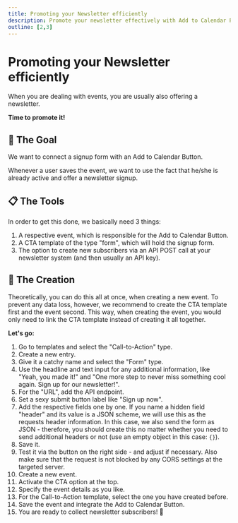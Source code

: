 ```yaml
---
title: Promoting your Newsletter efficiently
description: Promote your newsletter effectively with Add to Calendar PRO. Combine event marketing with subscriber growth strategies.
outline: [2,3]
---
```


# Promoting your Newsletter efficiently

When you are dealing with events, you are usually also offering a newsletter.

**Time to promote it!**

## 🎯 The Goal

We want to connect a signup form with an Add to Calendar Button.

Whenever a user saves the event, we want to use the fact that he/she is already active and offer a newsletter signup.

## 📋 The Tools

In order to get this done, we basically need 3 things:

1. A respective event, which is responsible for the Add to Calendar Button.
2. A CTA template of the type "form", which will hold the signup form.
3. The option to create new subscribers via an API POST call at your newsletter system (and then usually an API key).

## 🧱 The Creation

Theoretically, you can do this all at once, when creating a new event.
To prevent any data loss, however, we recommend to create the CTA template first and the event second. This way, when creating the event, you would only need to link the CTA template instead of creating it all together.

**Let's go:**

1. Go to templates and select the "Call-to-Action" type.
2. Create a new entry.
3. Give it a catchy name and select the "Form" type.
4. Use the headline and text input for any additional information, like "Yeah, you made it!" and "One more step to never miss something cool again. Sign up for our newsletter!".
5. For the "URL", add the API endpoint.
6. Set a sexy submit button label like "Sign up now".
7. Add the respective fields one by one. If you name a hidden field "header" and its value is a JSON scheme, we will use this as the requests header information. In this case, we also send the form as JSON - therefore, you should create this no matter whether you need to send additional headers or not (use an empty object in this case: `{}`).
8. Save it.
9. Test it via the button on the right side - and adjust if necessary. Also make sure that the request is not blocked by any CORS settings at the targeted server.
10. Create a new event.
11. Activate the CTA option at the top.
12. Specify the event details as you like.
13. For the Call-to-Action template, select the one you have created before.
14. Save the event and integrate the Add to Calendar Button.
15. You are ready to collect newsletter subscribers! 🚀
